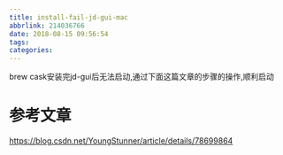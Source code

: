 ```yaml
---
title: install-fail-jd-gui-mac
abbrlink: 214036766
date: 2018-08-15 09:56:54
tags:
categories:
---
```

brew cask安装完jd-gui后无法启动,通过下面这篇文章的步骤的操作,顺利启动

# 参考文章
https://blog.csdn.net/YoungStunner/article/details/78699864
